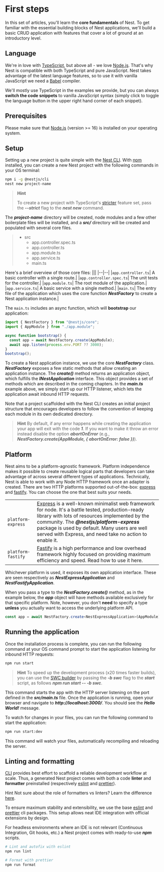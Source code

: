 # First steps

In this set of articles, you'll learn the **core fundamentals** of Nest. To get familiar with the essential building blocks of Nest applications, we'll build a basic CRUD application with features that cover a lot of ground at an introductory level.

## Language

We're in love with [TypeScript](https://www.typescriptlang.org/), but above all - we love [Node.js](https://nodejs.org/en/). That's why Nest is compatible with both TypeScript and pure JavaScript. Nest takes advantage of the latest language features, so to use it with vanilla JavaScript we need a [Babel](https://babeljs.io/) compiler.

We'll mostly use TypeScript in the examples we provide, but you can always **switch the code snippets** to vanilla JavaScript syntax (simply click to toggle the language button in the upper right hand corner of each snippet).

## Prerequisites

Please make sure that [Node.js](https://nodejs.org/pt) (version >= 16) is installed on your operating system.

## Setup

Setting up a new project is quite simple with the [Nest CLI](https://docs.nestjs.com/cli/overview). With [npm](https://www.npmjs.com/) installed, you can create a new Nest project with the following commands in your OS terminal:

```bash
npm i -g @nestjs/cli
nest new project-name
```

> **Hint**
>
> To create a new project with TypeScript's [stricter](https://www.typescriptlang.org/tsconfig/#strict) feature set, pass the **_--strict_** flag to the **_nest new_** command.

The **_project-name_** directory will be created, node modules and a few other boilerplate files will be installed, and a **_src/_** directory will be created and populated with several core files.

> - src
>   - app.controller.spec.ts
>   - app.controller.ts
>   - app.module.ts
>   - app.service.ts
>   - main.ts

Here's a brief overview of those core files:
|||
|--|--|
|`app.controller.ts`| A basic controller with a single route.|
|`app.controller.spec.ts`| The unit tests for the controller.|
|`app.module.ts`| The root module of the application.|
|`app.service.ts`| A basic service with a single method.|
|`main.ts`| The entry file of the application which uses the core function **_NestFactory_** to create a Nest application instance.|

The `main.ts` includes an async function, which will **bootstrap** our application:

```ts
import { NestFactory } from "@nestjs/core";
import { AppModule } from "./app.module";

async function bootstrap() {
  const app = await NestFactory.create(AppModule);
  await app.listen(process.env.PORT ?? 3000);
}
bootstrap();
```

To create a Nest application instance, we use the core **_NestFactory_** class. **_NestFactory_** exposes a few static methods that allow creating an application instance. The **_create()_** method returns an application object, which fulfills the **_INestApplication_** interface. This object provides a set of methods which are described in the coming chapters. In the **_main.ts_** example above, we simply start up our HTTP listener, which lets the application await inbound HTTP requests.

Note that a project scaffolded with the Nest CLI creates an initial project structure that encourages developers to follow the convention of keeping each module in its own dedicated directory.

> **Hint**
> By default, if any error happens while creating the application your app will exit with the code **_1_**. If you want to make it throw an error instead disable the option **_abortOnError_** (e.g., **_NestFactory.create(AppModule, { abortOnError: false })_**).

## Platform

Nest aims to be a platform-agnostic framework. Platform independence makes it possible to create reusable logical parts that developers can take advantage of across several different types of applications. Technically, Nest is able to work with any Node HTTP framework once an adapter is created. There are two HTTP platforms supported out-of-the-box: [express](https://expressjs.com/) and [fastify](https://fastify.dev/). You can choose the one that best suits your needs.

|                    |                                                                                                                                                                                                                                                                                                                                  |
| ------------------ | -------------------------------------------------------------------------------------------------------------------------------------------------------------------------------------------------------------------------------------------------------------------------------------------------------------------------------- |
| `platform-express` | [Express](https://expressjs.com/) is a well-known minimalist web framework for node. It's a battle tested, production-ready library with lots of resources implemented by the community. The ***@nestjs/platform-express*** package is used by default. Many users are well served with Express, and need take no action to enable it. |
| `platform-fastify` | [Fastify](https://fastify.dev/) is a high performance and low overhead framework highly focused on providing maximum efficiency and speed. Read how to use it here.                                                                                                                                                              |

Whichever platform is used, it exposes its own application interface. These are seen respectively as ***NestExpressApplication*** and ***NestFastifyApplication***.

When you pass a type to the ***NestFactory.create()*** method, as in the example below, the ***app*** object will have methods available exclusively for that specific platform. Note, however, you don't **need** to specify a type **unless** you actually want to access the underlying platform API.

```ts
const app = await NestFactory.create<NestExpressApplication>(AppModule);
```

## Running the application

Once the installation process is complete, you can run the following command at your OS command prompt to start the application listening for inbound HTTP requests:

```bash
npm run start
```

> **Hint**
> To speed up the development process (x20 times faster builds), you can use the [SWC builder](https://docs.nestjs.com/recipes/swc) by passing the ***-b swc*** flag to the ***start*** script, as follows ***npm run start -- -b swc***.

This command starts the app with the HTTP server listening on the port defined in the ***src/main.ts*** file. Once the application is running, open your browser and navigate to ***http://localhost:3000/***. You should see the ***Hello World!*** message.

To watch for changes in your files, you can run the following command to start the application:

```bash
npm run start:dev
```

This command will watch your files, automatically recompiling and reloading the server.

## Linting and formatting

[CLI](https://docs.nestjs.com/cli/overview) provides best effort to scaffold a reliable development workflow at scale. Thus, a generated Nest project comes with both a code **linter** and **formatter** preinstalled (respectively [eslint](https://eslint.org/) and [prettier](https://prettier.io/)).

Hint
Not sure about the role of formatters vs linters? Learn the difference [here](https://prettier.io/docs/en/comparison.html).

To ensure maximum stability and extensibility, we use the base [eslint](https://www.npmjs.com/package/eslint) and [prettier](https://www.npmjs.com/package/prettier) cli packages. This setup allows neat IDE integration with official extensions by design.

For headless environments where an IDE is not relevant (Continuous Integration, Git hooks, etc.) a Nest project comes with ready-to-use ***npm*** scripts.

```bash
# Lint and autofix with eslint
npm run lint

# Format with prettier
npm run format
```
